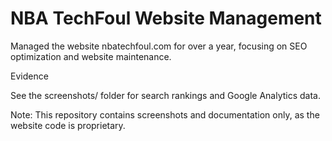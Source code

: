 # NBA TechFoul Website Management

Managed the website nbatechfoul.com for over a year, focusing on SEO optimization and website maintenance.

Evidence

See the screenshots/ folder for search rankings and Google Analytics data.

Note: This repository contains screenshots and documentation only, as the website code is proprietary.

